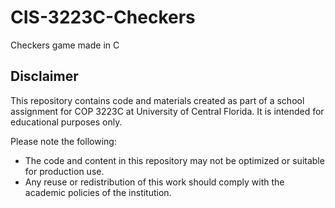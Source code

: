 # CIS-3223C-Checkers
Checkers game made in C

## Disclaimer 
This repository contains code and materials created as part of a school assignment for COP 3223C at University of Central Florida. It is intended for educational purposes only.

Please note the following:
- The code and content in this repository may not be optimized or suitable for production use.
- Any reuse or redistribution of this work should comply with the academic policies of the institution.
